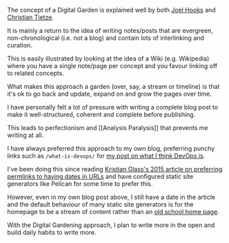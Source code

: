 The concept of a Digital Garden is explained well by both [Joel Hooks](https://joelhooks.com/digital-garden) and [Christian Tietze](https://christiantietze.de/posts/2020/05/digital-gardening/).

It is mainly a return to the idea of writing notes/posts that are evergreen, non-chronological (i.e. not a blog) and contain lots of interlinking and curation.

This is easily illustrated by looking at the idea of a Wiki (e.g. Wikipedia) where you have a single note/page per concept and you favour linking off to related concepts.

What makes this approach a garden (over, say, a stream or timeline) is that it's ok to go back and update, expand on and grow the pages over time.

I have personally felt a lot of pressure with writing a complete blog post to make it well-structured, coherent and complete before publishing.

This leads to perfectionism and [[Analysis Paralysis]] that prevents me writing at all.

I have always preferred this approach to my own blog, preferring punchy links such as `/what-is-devops/` for [my post on what I think DevOps is](http://avengerpenguin.com/what-is-devops).

I've been doing this since reading [Kristian Glass's 2015 article on preferring permlinks to having dates in URLs](https://blog.doismellburning.co.uk/permalinks/) and have configured static site generators like Pelican for some time to prefer this.

However, even in my own blog post above, I still have a date in the article and the default behaviour of many static site generators is for the homepage to be a stream of content rather than an [old school home page](https://stackingthebricks.com/how-blogs-broke-the-web/).

With the Digital Gardening approach, I plan to write more in the open and build daily habits to write more.
